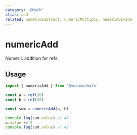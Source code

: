```yaml
---
category: '@Math'
alias: add
related: numericSubtract, numericMultiply, numericDivide
---
```


# numericAdd

Numeric addition for refs.

## Usage

```ts
import { numericAdd } from '@vueuse/math'

const a = ref(20)
const b = ref(20)

const sum = numericAdd(a, b)

console.log(sum.value) // 40
a.value += 2
console.log(sum.value) // 42
```

